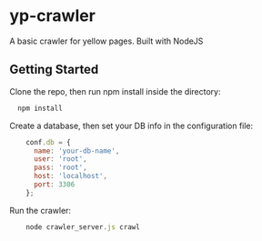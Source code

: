yp-crawler
==========


A basic crawler for yellow pages. Built with NodeJS

## Getting Started

Clone the repo, then run npm install inside the directory:

```javascript
  npm install
```

Create a database, then set your DB info in the configuration file:

```javascript
    conf.db = {
      name: 'your-db-name',
      user: 'root',
      pass: 'root',
      host: 'localhost',
      port: 3306
    };
```

Run the crawler:

```javascript
    node crawler_server.js crawl
```
